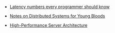 ###

- [Latency numbers every programmer should know](https://gist.github.com/hellerbarde/2843375)

- [Notes on Distributed Systems for Young Bloods](https://www.somethingsimilar.com/2013/01/14/notes-on-distributed-systems-for-young-bloods/)

- [High-Performance Server Architecture](http://pl.atyp.us/content/tech/servers.html)

